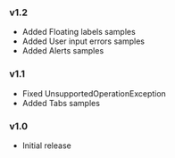 ### v1.2

- Added Floating labels samples
- Added User input errors samples
- Added Alerts samples

### v1.1

- Fixed UnsupportedOperationException
- Added Tabs samples

### v1.0

- Initial release